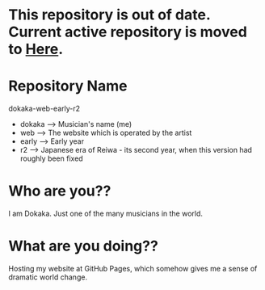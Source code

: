 # This repository is out of date. Current active repository is moved to [Here](https://github.com/Shinya-GitHub-Center/dokaka-web-late-r3).

Repository Name
======
dokaka-web-early-r2

* dokaka --> Musician's name (me)
* web --> The website which is operated by the artist
* early --> Early year
* r2 --> Japanese era of Reiwa - its second year, when this version had roughly been fixed

Who are you??
======
I am Dokaka. Just one of the many musicians in the world.

What are you doing??
======
Hosting my website at GitHub Pages, which somehow gives me a sense of dramatic world change.

